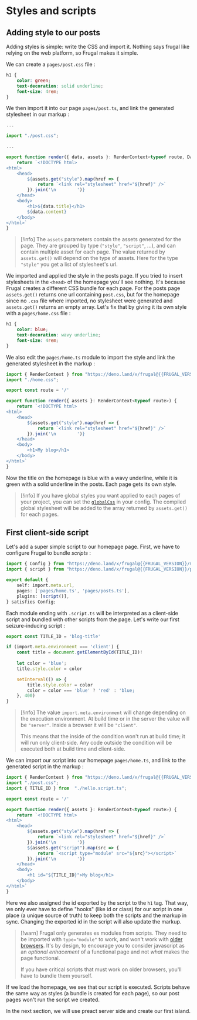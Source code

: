 # Styles and scripts

## Adding style to our posts

Adding styles is simple: write the CSS and import it. Nothing says frugal like relying on the web platform, so Frugal makes it simple.

We can create a `pages/post.css` file :

```css filename=pages/post.css
h1 {
    color: green;
    text-decoration: solid underline;
    font-size: 4rem;
}
```

We then import it into our page `pages/post.ts`, and link the generated stylesheet in our markup :

```ts filename=pages/post.ts lines=[3,7,10-14]
...

import "./post.css";

...

export function render({ data, assets }: RenderContext<typeof route, Data> ) {
    return `<!DOCTYPE html>
<html>
    <head>
        ${assets.get("style").map(href => {
            return `<link rel="stylesheet" href="${href}" />`
        }).join('\n        ')}
    </head>
    <body>
        <h1>${data.title}</h1>
        ${data.content}
    </body>
</html>`
}
```

> [!info]
> The `assets` parameters contain the assets generated for the page. They are grouped by type (`"style"`, `"script"`, ...), and can contain multiple asset for each page. The value returned by `assets.get()` will depend on the type of assets. Here for the type `"style"` you get a list of stylesheet's url.

We imported and applied the style in the posts page. If you tried to insert stylesheets in the `<head>` of the homepage you'll see nothing. It's because Frugal creates a different CSS bundle for each page. For the posts page `assets.get()` returns one url containing `post.css`, but for the homepage since no `.css` file where imported, no stylesheet were generated and `assets.get()` returns an empty array. Let's fix that by giving it its own style with a `pages/home.css` file :

```css filename=pages/home.css
h1 {
    color: blue;
    text-decoration: wavy underline;
    font-size: 4rem;
}
```

We also edit the `pages/home.ts` module to import the style and link the generated stylesheet in the markup :

```ts filename=page/home.ts lines=[1-2,6,9-13]
import { RenderContext } from "https://deno.land/x/frugal@{{FRUGAL_VERSION}}/mod.ts"
import "./home.css";

export const route = '/'

export function render({ assets }: RenderContext<typeof route>) {
    return `<!DOCTYPE html>
<html>
    <head>
        ${assets.get("style").map(href => {
            return `<link rel="stylesheet" href="${href}" />`
        }).join('\n        ')}
    </head>
    <body>
        <h1>My blog</h1>
    </body>
</html>`
}
```

Now the title on the homepage is blue with a wavy underline, while it is green with a solid underline in the posts. Each page gets its own style.

> [!info]
> If you have global styles you want applied to each pages of your project, you can set the [`globalCss`](/doc@{{version}}/reference/configuration#heading-globalcss) in your config. The compiled global stylesheet will be added to the array returned by `assets.get()` for each pages.

## First client-side script

Let's add a super simple script to our homepage page. First, we have to configure Frugal to bundle _scripts_ :

```ts filename=frugal.config.ts lines=[7]
import { Config } from "https://deno.land/x/frugal@{{FRUGAL_VERSION}}/mod.ts"
import { script } from "https://deno.land/x/frugal@{{FRUGAL_VERSION}}/plugins/script.ts"

export default {
    self: import.meta.url,
    pages: ['pages/home.ts', 'pages/posts.ts'],
    plugins: [script()],
} satisfies Config;
```

Each module ending with `.script.ts` will be interpreted as a client-side script and bundled with other scripts from the page. Let's write our first seizure-inducing script :

```ts filename=page/hello.script.ts
export const TITLE_ID = 'blog-title'

if (import.meta.environment === 'client') {
    const title = document.getElementById(TITLE_ID)!
    
    let color = 'blue';
    title.style.color = color

    setInterval(() => {
        title.style.color = color
        color = color === 'blue' ? 'red' : 'blue;
    }, 400)
}
```

> [!info]
> The value `import.meta.environment` will change depending on the execution environment. At build time or in the server the value will be `"server"`. Inside a browser it will be `"client"`.
>
> This means that the inside of the condition won't run at build time; it will run only client-side. Any code outside the condition will be executed both at build time and client-side.

We can import our script into our homepage `pages/home.ts`, and link to the generated script in the markup :

```ts filename=page/home.ts lines=[3,14-16,19]
import { RenderContext } from "https://deno.land/x/frugal@{{FRUGAL_VERSION}}/mod.ts"
import "./post.css";
import { TITLE_ID } from  "./hello.script.ts";

export const route = '/'

export function render({ assets }: RenderContext<typeof route>) {
    return `<!DOCTYPE html>
<html>
    <head>
        ${assets.get("style").map(href => {
            return `<link rel="stylesheet" href="${href}" />`
        }).join('\n        ')}
        ${assets.get("script").map(src => {
            return `<script type="module" src="${src}"></script>`
        }).join('\n        ')}
    </head>
    <body>
        <h1 id="${TITLE_ID}">My blog</h1>
    </body>
</html>`
}
```

Here we also assigned the id exported by the script to the `h1` tag. That way, we only ever have to define "hooks" (like id or class) for our script in one place (a unique source of truth) to keep both the scripts and the markup in sync. Changing the exported id in the script will also update the markup.

> [!warn]
> Frugal only generates es modules from scripts. They need to be imported with `type="module"` to work, and won't work with [older browsers](https://caniuse.com/es6-module). It's by design, to encourage you to consider javascript as an _optional enhacement_ of a functional page and not _what_ makes the page functional.
>
> If you have critical scripts that must work on older browsers, you'll have to bundle them yourself.

If we load the homepage, we see that our script is executed. Scripts behave the same way as styles (a bundle is created for each page), so our post pages won't run the script we created.

In the next section, we will use preact server side and create our first island.

